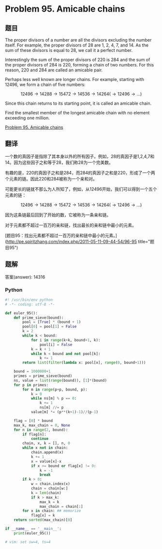 Problem 95. Amicable chains
==========================

## 题目

The proper divisors of a number are all the divisors excluding the number itself. For example, the proper divisors of 28 are 1, 2, 4, 7,
and 14. As the sum of these divisors is equal to 28, we call it a perfect number.

Interestingly the sum of the proper divisors of 220 is 284 and the sum of the proper divisors of 284 is 220, forming a chain of two numbers.
For this reason, 220 and 284 are called an amicable pair.

Perhaps less well known are longer chains. For example, starting with 12496, we form a chain of five numbers:

$$12496 \to 14288 \to 15472 \to 14536 \to 14264 (\to 12496 \to \dots)$$

Since this chain returns to its starting point, it is called an amicable chain.

Find the smallest member of the longest amicable chain with no element exceeding one million.

[Problem 95. Amicable chains](https://projecteuler.net/problem=95 "Problem 95")

## 翻译

一个数的真因子是指除了其本身以外的所有因子。例如，28的真因子是1,2,4,7和14。因为这些因子之和等于28，我们称28为一个完美数。

有趣的是，220的真因子之和是284，而284的真因子之和是220，形成了一个两个元素的链。因此220和284被称为一个亲和对。

可能更长的链就不那么为人所知了，例如，从12496开始，我们可以得到一个五个元素的链：

$$12496 \to 14288 \to 15472 \to 14536 \to 14264 (\to 12496 \to \dots)$$

因为这条链最后回到了开始的数，它被称为一条亲和链。

对于元素都不超过一百万的亲和链，找出最长的亲和链中最小的元素。

[题目95：找出元素都不超过一百万的亲和链中最小的元素。](http://pe.spiritzhang.com/index.php/2011-05-11-09-44-54/96-95 title="题目95")

## 题解

答案(answer): 14316

### Python

~~~python
#! /usr/bin/env python
# -*- coding: utf-8 -*-

def euler_95():
    def prime_sieve(bound):
        pool = [True] * (bound + 1)
        pool[0] = pool[1] = False
        k = 2
        while k < bound:
            for i in range(k+k, bound+1, k):
                pool[i] = False
            k = k + 1
            while k < bound and not pool[k]:
                k += 1
        return list(filter(lambda x: pool[x], range(0, bound+1)))

    bound = 1000000+1
    primes = prime_sieve(bound)
    ns, value = list(range(bound)), [1]*(bound)
    for p in primes:
        for m in range(p+p, bound, p):
            k = 0
            while ns[m] % p == 0:
                k += 1
                ns[m] //= p
            value[m] *= (p**(k+1)-1)//(p-1)

    flag = [0] * bound
    max_k, max_chain = 0, None
    for n in range(2, bound):
        if flag[n]:
            continue
        chain, x, k = [], n, 0
        while x not in chain:
            chain.append(x)
            k += 1
            x = value[x]-x
            if x >= bound or flag[x] != 0:
                k = -1
                break
        if k > 0:
            w = chain.index(x)
            chain = chain[w:]
            k = len(chain)
            if k > max_k:
                max_k = k
                max_chain = chain[:]
        for x in chain: ## memorize
            flag[x] = k
    return sorted(max_chain)[0]

if __name__ == '__main__':
    print(euler_95())

# vim: set sw=4, ts=4
~~~

